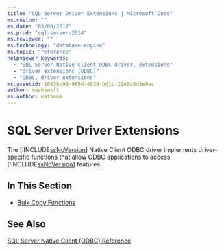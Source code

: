 ```yaml
---
title: "SQL Server Driver Extensions | Microsoft Docs"
ms.custom: ""
ms.date: "03/06/2017"
ms.prod: "sql-server-2014"
ms.reviewer: ""
ms.technology: "database-engine"
ms.topic: "reference"
helpviewer_keywords: 
  - "SQL Server Native Client ODBC driver, extensions"
  - "driver extensions [ODBC]"
  - "ODBC, driver extensions"
ms.assetid: 1043bc93-965d-4939-bd1c-21e9d8d3e9ac
author: mashamsft
ms.author: mathoma
---
```

# SQL Server Driver Extensions
  The [!INCLUDE[ssNoVersion](../../includes/ssnoversion-md.md)] Native Client ODBC driver implements driver-specific functions that allow ODBC applications to access [!INCLUDE[ssNoVersion](../../includes/ssnoversion-md.md)] features.  
  
## In This Section  
  
-   [Bulk Copy Functions](../../relational-databases/native-client-odbc-extensions-bulk-copy-functions/sql-server-driver-extensions-bulk-copy-functions.md)  
  
## See Also  
 [SQL Server Native Client &#40;ODBC&#41; Reference](../../../2014/database-engine/dev-guide/sql-server-native-client-odbc-reference.md)  
  
  
